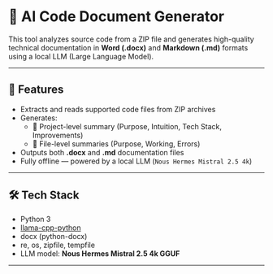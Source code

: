 # 🤖 AI Code Document Generator

This tool analyzes source code from a ZIP file and generates high-quality technical documentation in **Word (.docx)** and **Markdown (.md)** formats using a local LLM (Large Language Model).

---

## 🚀 Features

- Extracts and reads supported code files from ZIP archives
- Generates:
  - 🔹 Project-level summary (Purpose, Intuition, Tech Stack, Improvements)
  - 🔹 File-level summaries (Purpose, Working, Errors)
- Outputs both **.docx** and **.md** documentation files
- Fully offline — powered by a local LLM (`Nous Hermes Mistral 2.5 4k`)

---

## 🛠 Tech Stack

- Python 3
- [llama-cpp-python](https://github.com/abetlen/llama-cpp-python)
- docx (python-docx)
- re, os, zipfile, tempfile
- LLM model: **Nous Hermes Mistral 2.5 4k GGUF**

---
